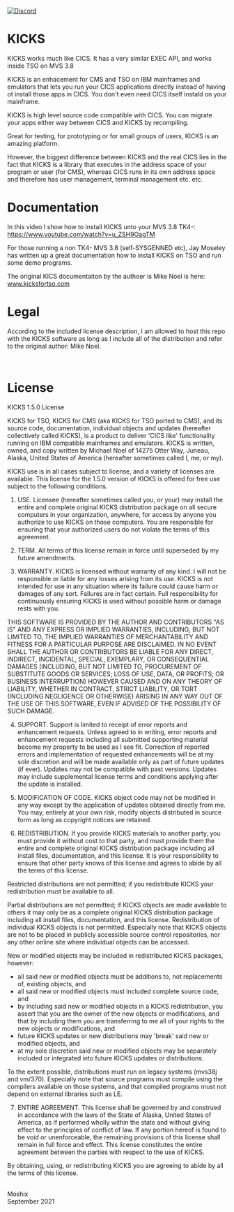 [![Discord](https://img.shields.io/discord/423767742546575361.svg?label=&logo=discord&logoColor=ffffff&color=7389D8&labelColor=6A7EC2)](https://discord.gg/vpEv3HJ)
# KICKS

KICKS works much like CICS. It has a very similar EXEC API, and works inside TSO on MVS 3.8

KICKS is an enhacement for CMS and TSO on IBM mainframes and emulators that lets you run your CICS applications directly instead of having ot install those apps in CICS. You don't even need CICS itself instald on your mainframe. 

KICKS is high level source code compatible with CICS. You can migrate your apps either way between CICS and KICKS by recompiling. 

Great for testing, for prototyping or for small groups of users, KICKS is an amazing platform. 

However, the biggest difference between KICKS and the real CICS lies in the fact that KICKS is a library that executes in the address space of your program or user (for CMS), whereas CICS runs in its own address space and therefore has user management, terminal management etc. etc. 

Documentation
=============

In this video I show how to install KICKS unto your MVS 3.8 TK4-: https://www.youtube.com/watch?v=u_ZSH9OagTM

For those running a non TK4- MVS 3.8 (self-SYSGENNED etc), Jay Moseley has written up a great documentation how to install KICKS on TSO and run some demo programs. 

The original KICS documentaiton by the authoer is Mike Noel is here: www.kicksfortso.com

Legal
=====

According to the included license description, I am allowed to host this repo with the KICKS software as long as I include all of the distribution and refer to the original author: Mike Noel.

<br>

License
=======

 KICKS 1.5.0 License

KICKS for TSO, KICKS for CMS (aka KICKS for TSO ported to CMS), and its
source code, documentation, individual objects and updates (hereafter
collectively called KICKS), is a product to deliver 'CICS like' functionality
running on IBM compatible mainframes and emulators. KICKS is written, owned,
and copy written by Michael Noel of 14275 Otter Way, Juneau, Alaska, United
States of America  (hereafter sometimes called I, me, or my).

KICKS use is in all cases subject to license, and a variety of licenses are
available. This license for the 1.5.0 version of KICKS is offered for free use
subject to the following conditions.

1. USE. Licensee (hereafter sometimes called you, or your) may install the
entire and complete original KICKS distribution package on all secure
computers in your organization, anywhere, for access by anyone you
authorize to use KICKS on those computers. You are responsible for ensuring
that your authorized users do not violate the terms of this agreement.

2. TERM. All terms of this license remain in force until superseded by my
future amendments.

3. WARRANTY. KICKS is licensed without warranty of any kind. I will not be
responsible or liable for any losses arising from its use. KICKS is not
intended for use in any situation where its failure could cause harm or damages
of any sort. Failures are in fact certain. Full responsibility for
continuously ensuring KICKS is used without possible harm or damage rests with
you.

THIS SOFTWARE IS PROVIDED BY THE AUTHOR AND CONTRIBUTORS "AS IS" AND ANY
EXPRESS OR IMPLIED WARRANTIES, INCLUDING, BUT NOT LIMITED TO, THE IMPLIED
WARRANTIES OF MERCHANTABILITY AND FITNESS FOR A PARTICULAR PURPOSE ARE
DISCLAIMED. IN NO EVENT SHALL THE AUTHOR OR CONTRIBUTORS BE LIABLE FOR ANY
DIRECT, INDIRECT, INCIDENTAL, SPECIAL, EXEMPLARY, OR CONSEQUENTIAL DAMAGES
(INCLUDING, BUT NOT LIMITED TO, PROCUREMENT OF SUBSTITUTE GOODS OR SERVICES;
LOSS OF USE, DATA, OR PROFITS; OR BUSINESS INTERRUPTION) HOWEVER CAUSED AND ON
ANY THEORY OF LIABILITY, WHETHER IN CONTRACT, STRICT LIABILITY, OR TORT
(INCLUDING NEGLIGENCE OR OTHERWISE) ARISING IN ANY WAY OUT OF THE USE OF THIS
SOFTWARE, EVEN IF ADVISED OF THE POSSIBILITY OF SUCH DAMAGE.

4. SUPPORT. Support is limited to receipt of error reports and enhancement
requests. Unless agreed to in writing, error reports and enhancement requests
including all submitted supporting material become my property to be used as I
see fit. Correction of reported errors and implementation of requested
enhancements will be at my sole discretion and will be made available only as
part of future updates (if ever). Updates may not be compatible with past
versions. Updates may include supplemental license terms and conditions
applying after the update is installed.

5. MODIFICATION OF CODE. KICKS object code may not be modified in any way
except by the application of updates obtained directly from me. You may,
entirely at your own risk, modify objects distributed in source form as long
as copyright notices are retained.

6. REDISTRIBUTION. If you provide KICKS materials to another party, you must
provide it without cost to that party, and must provide them the entire and
complete original KICKS distribution package including all install files,
documentation, and this license. It is your responsibility to ensure that
other party knows of this license and agrees to abide by all the terms of
this license.

Restricted distributions are not permitted; if you redistribute KICKS your
redistribution must be available to all.

Partial distributions are not permitted; if KICKS objects are made available
to others it may only be as a complete original KICKS distribution package
including all install files, documentation, and this license. Redistribution
of individual KICKS objects is not permitted. Especially note that KICKS
objects are not to be placed in publicly accessible source control
repositories, nor any other online site where individual objects can be
accessed.

New or modified objects may be included in redistributed KICKS packages,
however:

 * all said new or modified objects must be additions to, not replacements of,
   existing objects, and
 * all said new or modified objects must included complete source code, and
 * by including said new or modified objects in a KICKS redistribution, you
   assert that you are the owner of the new objects or modifications, and
   that by including them you are transferring to me all of your rights to
   the new objects or modifications, and
 * future KICKS updates or new distributions may 'break' said new or modified
   objects, and
 * at my sole discretion said new or modified objects may be separately
   included or integrated into future KICKS updates or distributions.

To the extent possible, distributions must run on legacy systems (mvs38j and
vm/370). Especially note that source programs must compile using the
compilers available on those systems, and that compiled programs must not
depend on external libraries such as LE.

7. ENTIRE AGREEMENT. This license shall be governed by and construed in
accordance with the laws of the State of Alaska, United States of America, as
if performed wholly within the state and without giving effect to the
principles of conflict of law. If any portion hereof is found to be void or
unenforceable, the remaining provisions of this license shall remain in full
force and effect. This license constitutes the entire agreement between the
parties with respect to the use of KICKS.

By obtaining, using, or redistributing KICKS you are agreeing to abide by all
the terms of this license.
<br><br>

Moshix
<br>
September 2021
